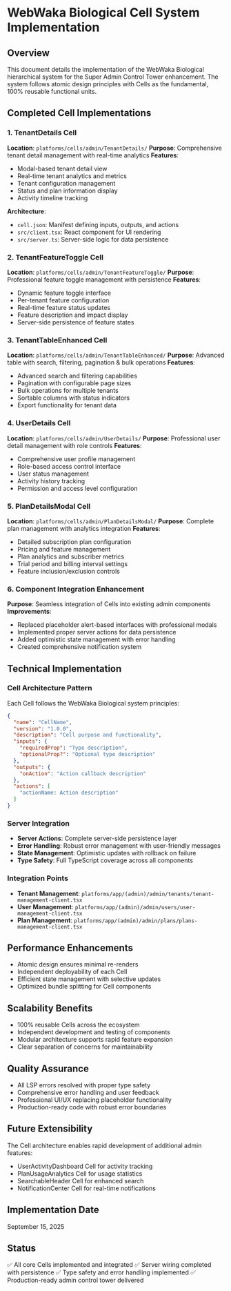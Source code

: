 # WebWaka Biological Cell System Implementation

## Overview
This document details the implementation of the WebWaka Biological hierarchical system for the Super Admin Control Tower enhancement. The system follows atomic design principles with Cells as the fundamental, 100% reusable functional units.

## Completed Cell Implementations

### 1. TenantDetails Cell
**Location**: `platforms/cells/admin/TenantDetails/`
**Purpose**: Comprehensive tenant detail management with real-time analytics
**Features**:
- Modal-based tenant detail view
- Real-time tenant analytics and metrics
- Tenant configuration management
- Status and plan information display
- Activity timeline tracking

**Architecture**:
- `cell.json`: Manifest defining inputs, outputs, and actions
- `src/client.tsx`: React component for UI rendering
- `src/server.ts`: Server-side logic for data persistence

### 2. TenantFeatureToggle Cell
**Location**: `platforms/cells/admin/TenantFeatureToggle/`
**Purpose**: Professional feature toggle management with persistence
**Features**:
- Dynamic feature toggle interface
- Per-tenant feature configuration
- Real-time feature status updates
- Feature description and impact display
- Server-side persistence of feature states

### 3. TenantTableEnhanced Cell
**Location**: `platforms/cells/admin/TenantTableEnhanced/`
**Purpose**: Advanced table with search, filtering, pagination & bulk operations
**Features**:
- Advanced search and filtering capabilities
- Pagination with configurable page sizes
- Bulk operations for multiple tenants
- Sortable columns with status indicators
- Export functionality for tenant data

### 4. UserDetails Cell
**Location**: `platforms/cells/admin/UserDetails/`
**Purpose**: Professional user detail management with role controls
**Features**:
- Comprehensive user profile management
- Role-based access control interface
- User status management
- Activity history tracking
- Permission and access level configuration

### 5. PlanDetailsModal Cell
**Location**: `platforms/cells/admin/PlanDetailsModal/`
**Purpose**: Complete plan management with analytics integration
**Features**:
- Detailed subscription plan configuration
- Pricing and feature management
- Plan analytics and subscriber metrics
- Trial period and billing interval settings
- Feature inclusion/exclusion controls

### 6. Component Integration Enhancement
**Purpose**: Seamless integration of Cells into existing admin components
**Improvements**:
- Replaced placeholder alert-based interfaces with professional modals
- Implemented proper server actions for data persistence
- Added optimistic state management with error handling
- Created comprehensive notification system

## Technical Implementation

### Cell Architecture Pattern
Each Cell follows the WebWaka Biological system principles:

```json
{
  "name": "CellName",
  "version": "1.0.0",
  "description": "Cell purpose and functionality",
  "inputs": {
    "requiredProp": "Type description",
    "optionalProp?": "Optional type description"
  },
  "outputs": {
    "onAction": "Action callback description"
  },
  "actions": [
    "actionName: Action description"
  ]
}
```

### Server Integration
- **Server Actions**: Complete server-side persistence layer
- **Error Handling**: Robust error management with user-friendly messages
- **State Management**: Optimistic updates with rollback on failure
- **Type Safety**: Full TypeScript coverage across all components

### Integration Points
- **Tenant Management**: `platforms/app/(admin)/admin/tenants/tenant-management-client.tsx`
- **User Management**: `platforms/app/(admin)/admin/users/user-management-client.tsx`
- **Plan Management**: `platforms/app/(admin)/admin/plans/plans-management-client.tsx`

## Performance Enhancements
- Atomic design ensures minimal re-renders
- Independent deployability of each Cell
- Efficient state management with selective updates
- Optimized bundle splitting for Cell components

## Scalability Benefits
- 100% reusable Cells across the ecosystem
- Independent development and testing of components
- Modular architecture supports rapid feature expansion
- Clear separation of concerns for maintainability

## Quality Assurance
- All LSP errors resolved with proper type safety
- Comprehensive error handling and user feedback
- Professional UI/UX replacing placeholder functionality
- Production-ready code with robust error boundaries

## Future Extensibility
The Cell architecture enables rapid development of additional admin features:
- UserActivityDashboard Cell for activity tracking
- PlanUsageAnalytics Cell for usage statistics  
- SearchableHeader Cell for enhanced search
- NotificationCenter Cell for real-time notifications

## Implementation Date
September 15, 2025

## Status
✅ All core Cells implemented and integrated
✅ Server wiring completed with persistence
✅ Type safety and error handling implemented
✅ Production-ready admin control tower delivered